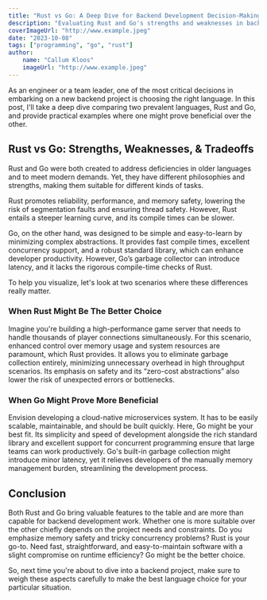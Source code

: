 ```yaml
---
title: "Rust vs Go: A Deep Dive for Backend Development Decision-Making"
description: "Evaluating Rust and Go's strengths and weaknesses in backend development contexts with practical examples"
coverImageUrl: "http://www.example.jpeg"
date: "2023-10-08"
tags: ["programming", "go", "rust"]
author:
    name: "Callum Kloos"
    imageUrl: "http://www.example.jpeg"
---
```


As an engineer or a team leader, one of the most critical decisions in embarking on a new backend project is choosing the right language. In this post, I'll take a deep dive comparing two prevalent languages, Rust and Go, and provide practical examples where one might prove beneficial over the other.

## Rust vs Go: Strengths, Weaknesses, & Tradeoffs

Rust and Go were both created to address deficiencies in older languages and to meet modern demands. Yet, they have different philosophies and strengths, making them suitable for different kinds of tasks.

Rust promotes reliability, performance, and memory safety, lowering the risk of segmentation faults and ensuring thread safety. However, Rust entails a steeper learning curve, and its compile times can be slower.

Go, on the other hand, was designed to be simple and easy-to-learn by minimizing complex abstractions. It provides fast compile times, excellent concurrency support, and a robust standard library, which can enhance developer productivity. However, Go’s garbage collector can introduce latency, and it lacks the rigorous compile-time checks of Rust.

To help you visualize, let's look at two scenarios where these differences really matter.

### When Rust Might Be The Better Choice

Imagine you're building a high-performance game server that needs to handle thousands of player connections simultaneously. For this scenario, enhanced control over memory usage and system resources are paramount, which Rust provides. It allows you to eliminate garbage collection entirely, minimizing unnecessary overhead in high throughput scenarios. Its emphasis on safety and its “zero-cost abstractions” also lower the risk of unexpected errors or bottlenecks.

### When Go Might Prove More Beneficial

Envision developing a cloud-native microservices system. It has to be easily scalable, maintainable, and should be built quickly. Here, Go might be your best fit. Its simplicity and speed of development alongside the rich standard library and excellent support for concurrent programming ensure that large teams can work productively. Go's built-in garbage collection might introduce minor latency, yet it relieves developers of the manually memory management burden, streamlining the development process.

## Conclusion

Both Rust and Go bring valuable features to the table and are more than capable for backend development work. Whether one is more suitable over the other chiefly depends on the project needs and constraints. Do you emphasize memory safety and tricky concurrency problems? Rust is your go-to. Need fast, straightforward, and easy-to-maintain software with a slight compromise on runtime efficiency? Go might be the better choice.

So, next time you're about to dive into a backend project, make sure to weigh these aspects carefully to make the best language choice for your particular situation.
